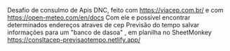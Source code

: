 Desafio de consulmo de Apis DNC, feito com https://viacep.com.br/
e com https://open-meteo.com/en/docs
Com ele e possivel encontrar determinados endereços atraves de cep
Previsão do tempo
salvar informações para um "banco de dasoa" , em planilha no SheetMonkey
https://consltacep-previsaotempo.netlify.app/
